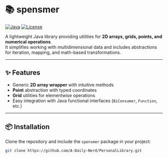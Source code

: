 # 📚 spensmer

[![Java](https://img.shields.io/badge/Java-11%2B-blue)]()
[![License](https://img.shields.io/badge/license-MIT-green)]()

A lightweight Java library providing utilities for **2D arrays, grids, points, and numerical operations**.  
It simplifies working with multidimensional data and includes abstractions for iteration, mapping, and math-based transformations.

---

## ✨ Features
- Generic **2D array wrapper** with intuitive methods
- **Point** abstraction with typed coordinates
- **Grid** utilities for elementwise operations
- Easy integration with Java functional interfaces (`BiConsumer`, `Function`, etc.)

---

## 📦 Installation

Clone the repository and include the `spensmer` package in your project:

```bash
git clone https://github.com/A-Daily-Nerd/PersonalLibrary.git
